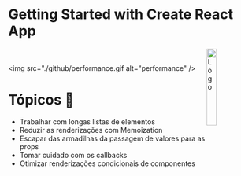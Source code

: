 # Getting Started with Create React App

<img alt="Logo" align="right" src="https://create-react-app.dev/img/logo.svg" width="20%" />

<br />

<img src="./github/performance.gif alt="performance" />

# Tópicos 🚀
 - Trabalhar com longas listas de elementos
 - Reduzir as renderizações com Memoization
 - Escapar das armadilhas da passagem de valores para as props
 - Tomar cuidado com os callbacks
 - Otimizar renderizações condicionais de componentes

